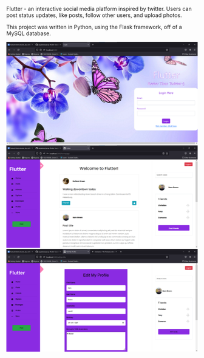 Flutter - an interactive social media platform inspired by twitter. Users can post status updates, like posts, follow other users, and upload photos.

This project was written in Python, using the Flask framework, off of a MySQL database. 

![Login](https://github.com/cxgraham/group-flutter/blob/main/screen_login.png?raw=true "Optional Title")
![Dashboard](https://github.com/cxgraham/group-flutter/blob/main/screen_home.png?raw=true  "Optional Title")
![Edit Profile](https://github.com/cxgraham/group-flutter/blob/main/screen_edit.png?raw=true  "Optional Title")
